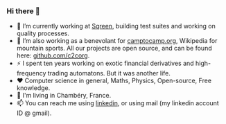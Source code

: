### Hi there 👋

- 🔭  I’m currently working at [Sqreen](https://www.sqreen.com/), building test suites and working on quality processes.
- 🌱  I’m also working as a benevolant for [camptocamp.org](https://www.camptocamp.org), Wikipedia for mountain sports. All our projects are open source, and can be found here: [github.com/c2corg](https://github.com/c2corg).
- ⚡  I spent ten years working on exotic financial derivatives and high-frequency trading automatons. But it was another life.
- :heart:  Computer science in general, Maths, Physics, Open-source, Free knowledge.
- 🏡  I'm living in Chambéry, France.
- 📫  You can reach me using [linkedin](https://www.linkedin.com/in/charlesdebeauchesne/), or using mail (my linkedin account ID @ gmail).
